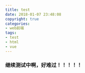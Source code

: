 ```yaml
---
title: test
date: 2018-01-07 23:48:08
copyright: true
categories:
- web前端
tags:
- test
- html
- vue
---
```


### 继续测试中啊，好难过！！！！！
